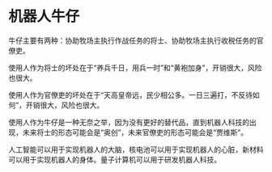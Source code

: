 # 机器人牛仔

牛仔主要有两种：协助牧场主执行作战任务的将士、协助牧场主执行收税任务的官僚吏。

使用人作为将士的坏处在于“养兵千日，用兵一时”和“黄袍加身”，开销很大，风险也很大。

使用人作为官僚吏的坏处在于“天高皇帝远，民少相公多。一日三遍打，不反待如何”，开销很大，风险也很大。

使用人作为牛仔是一种无奈之举，因为没有更好的替代品，直到机器人科技的出现，未来将士的形态可能会是“奥创”，未来官僚吏的形态可能会是“贾维斯”。

人工智能可以用于实现机器人的大脑，核电池可以用于实现机器人的心脏，新材料可以用于实现机器人的身体。量子计算机可以用于研发机器人科技。
